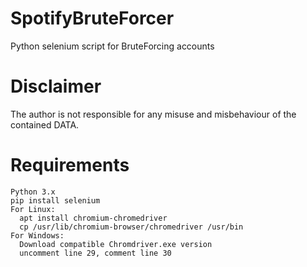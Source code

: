 # SpotifyBruteForcer
Python selenium script for BruteForcing accounts
# Disclaimer
The author is not responsible for any misuse and misbehaviour of the contained DATA.

# Requirements
```
Python 3.x
pip install selenium
For Linux:
  apt install chromium-chromedriver
  cp /usr/lib/chromium-browser/chromedriver /usr/bin
For Windows:
  Download compatible Chromdriver.exe version
  uncomment line 29, comment line 30
```
